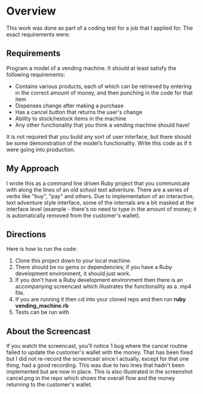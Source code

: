 # Overview

This work was done as part of a coding test for a job that I applied for.  The exact requirements were:

## Requirements

Program a model of a vending machine. It should at least satisfy the following requirements:

* Contains various products, each of which can be retrieved by entering in the correct amount of money, and then punching in the code for that item
* Dispenses change after making a purchase
* Has a cancel button that returns the user's change
* Ability to stock/restock items in the machine
* Any other functionality that you think a vending machine should have!

It is not required that you build any sort of user interface, but there should be some demonstration of the model’s functionality.  Write this code as if it were going into production.

## My Approach

I wrote this as a command line driven Ruby project that you communicate with along the lines of an old school text adventure.  There are a series of verbs like "buy", "pay" and others.  Due to implementation of an interactive, text adventure style interface, some of the internals are a bit masked at the interface level (example - there's no need to type in the amount of money; it is automatically removed from the customer's wallet).

## Directions

Here is how to run the code:

1.  Clone this project down to your local machine.
2.  There should be no gems or dependencies; if you have a Ruby development environment, it should just work.
3.  If you don't have a Ruby development environment then there is an accompanying screencast which illustrates the functionality as a .mp4 file.
4.  If you are running it then cd into your cloned repo and then run **ruby vending_machine.rb**
5.  Tests can be run with 

## About the Screencast

If you watch the screencast, you'll notice 1 bug where the cancel routine failed to update the customer's wallet with the money.  That has been fixed but I did not re-record the screencast since I actually, except for that one thing, had a good recording.  This was due to two lines that hadn't been implemented but are now in place.  This is also illustrated in the screenshot cancel.png in the repo which shows the overall flow and the money returning to the customer's wallet.